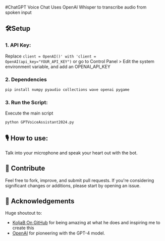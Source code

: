 #ChatGPT Voice Chat 
Uses OpenAI Whisper to transcribe audio from spoken input

## 🛠️Setup 

### 1. API Key: 

Replace `client = OpenAI()' with 'client = OpenAI(api_key="YOUR_API_KEY")` or go to Control Panel > Edit the system environment variable, and add an OPENAI_API_KEY

### 2. Dependencies 

```bash
pip install numpy pyaudio collections wave openai pygame
```

### 3. Run the Script: 

Execute the main script
```bash
python GPTVoiceAssistant2024.py
```

## 🎙 How to use: 

Talk into your microphone and speak your heart out with the bot. 

## 🤝 Contribute

Feel free to fork, improve, and submit pull requests. If you're considering significant changes or additions, please start by opening an issue.

## 💖 Acknowledgements

Huge shoutout to:
- [KoljaB On GitHub](https://github.com/KoljaB/AIVoiceChat/) for being amazing at what he does and inspiring me to create this
- [OpenAI](https://www.openai.com/) for pioneering with the GPT-4 model.
